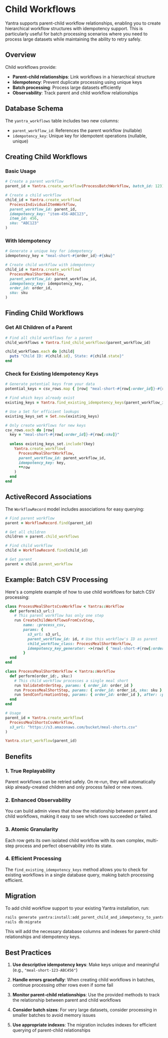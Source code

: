 # Child Workflows

Yantra supports parent-child workflow relationships, enabling you to create hierarchical workflow structures with idempotency support. This is particularly useful for batch processing scenarios where you need to process large datasets while maintaining the ability to retry safely.

## Overview

Child workflows provide:
- **Parent-child relationships**: Link workflows in a hierarchical structure
- **Idempotency**: Prevent duplicate processing using unique keys
- **Batch processing**: Process large datasets efficiently
- **Observability**: Track parent and child workflow relationships

## Database Schema

The `yantra_workflows` table includes two new columns:
- `parent_workflow_id`: References the parent workflow (nullable)
- `idempotency_key`: Unique key for idempotent operations (nullable, unique)

## Creating Child Workflows

### Basic Usage

```ruby
# Create a parent workflow
parent_id = Yantra.create_workflow(ProcessBatchWorkflow, batch_id: 123)

# Create a child workflow
child_id = Yantra.create_workflow(
  ProcessIndividualItemWorkflow,
  parent_workflow_id: parent_id,
  idempotency_key: "item-456-ABC123",
  item_id: 456,
  sku: "ABC123"
)
```

### With Idempotency

```ruby
# Generate a unique key for idempotency
idempotency_key = "meal-short-#{order_id}-#{sku}"

# Create child workflow with idempotency
child_id = Yantra.create_workflow(
  ProcessMealShortWorkflow,
  parent_workflow_id: parent_workflow_id,
  idempotency_key: idempotency_key,
  order_id: order_id,
  sku: sku
)
```

## Finding Child Workflows

### Get All Children of a Parent

```ruby
# Find all child workflows for a parent
child_workflows = Yantra.find_child_workflows(parent_workflow_id)

child_workflows.each do |child|
  puts "Child ID: #{child.id}, State: #{child.state}"
end
```

### Check for Existing Idempotency Keys

```ruby
# Generate potential keys from your data
potential_keys = csv_rows.map { |row| "meal-short-#{row[:order_id]}-#{row[:sku]}" }

# Find which keys already exist
existing_keys = Yantra.find_existing_idempotency_keys(parent_workflow_id, potential_keys)

# Use a Set for efficient lookups
existing_keys_set = Set.new(existing_keys)

# Only create workflows for new keys
csv_rows.each do |row|
  key = "meal-short-#{row[:order_id]}-#{row[:sku]}"
  
  unless existing_keys_set.include?(key)
    Yantra.create_workflow(
      ProcessMealShortWorkflow,
      parent_workflow_id: parent_workflow_id,
      idempotency_key: key,
      **row
    )
  end
end
```

## ActiveRecord Associations

The `WorkflowRecord` model includes associations for easy querying:

```ruby
# Find parent workflow
parent = WorkflowRecord.find(parent_id)

# Get all children
children = parent.child_workflows

# Find child workflow
child = WorkflowRecord.find(child_id)

# Get parent
parent = child.parent_workflow
```

## Example: Batch CSV Processing

Here's a complete example of how to use child workflows for batch CSV processing:

```ruby
class ProcessMealShortsCsvWorkflow < Yantra::Workflow
  def perform(s3_url:)
    # This parent workflow has only one step
    run CreateChildWorkflowsFromCsvStep, 
        name: :process_csv, 
        params: { 
          s3_url: s3_url,
          parent_workflow_id: id, # Use this workflow's ID as parent
          child_workflow_class: ProcessMealShortWorkflow,
          idempotency_key_generator: ->(row) { "meal-short-#{row[:order_id]}-#{row[:sku]}" }
        }
  end
end

class ProcessMealShortWorkflow < Yantra::Workflow
  def perform(order_id:, sku:)
    # This child workflow processes a single meal short
    run ValidateOrderStep, params: { order_id: order_id }
    run ProcessMealShortStep, params: { order_id: order_id, sku: sku }, after: :validate_order
    run SendConfirmationStep, params: { order_id: order_id }, after: :process_meal_short
  end
end

# Usage
parent_id = Yantra.create_workflow(
  ProcessMealShortsCsvWorkflow, 
  s3_url: "https://s3.amazonaws.com/bucket/meal-shorts.csv"
)

Yantra.start_workflow(parent_id)
```

## Benefits

### 1. True Replayability
Parent workflows can be retried safely. On re-run, they will automatically skip already-created children and only process failed or new rows.

### 2. Enhanced Observability
You can build admin views that show the relationship between parent and child workflows, making it easy to see which rows succeeded or failed.

### 3. Atomic Granularity
Each row gets its own isolated child workflow with its own complex, multi-step process and perfect observability into its state.

### 4. Efficient Processing
The `find_existing_idempotency_keys` method allows you to check for existing workflows in a single database query, making batch processing efficient.

## Migration

To add child workflow support to your existing Yantra installation, run:

```bash
rails generate yantra:install:add_parent_child_and_idempotency_to_yantra_workflows
rails db:migrate
```

This will add the necessary database columns and indexes for parent-child relationships and idempotency keys.

## Best Practices

1. **Use descriptive idempotency keys**: Make keys unique and meaningful (e.g., `"meal-short-123-ABC456"`)

2. **Handle errors gracefully**: When creating child workflows in batches, continue processing other rows even if some fail

3. **Monitor parent-child relationships**: Use the provided methods to track the relationship between parent and child workflows

4. **Consider batch sizes**: For very large datasets, consider processing in smaller batches to avoid memory issues

5. **Use appropriate indexes**: The migration includes indexes for efficient querying of parent-child relationships 